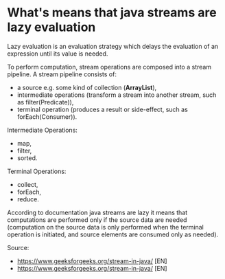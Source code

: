 # What's means that java streams are lazy evaluation

Lazy evaluation is an evaluation strategy which delays the evaluation of an expression until its value is needed.

 To  perform computation, stream operations are composed into a stream pipeline. A stream pipeline consists of:
  - a source e.g. some kind of collection (**ArrayList**),
  - intermediate operations (transform a stream into another stream, such as filter(Predicate)),
  - terminal operation (produces a result or side-effect, such as forEach(Consumer)).

Intermediate Operations:
 - map,
 - filter,
 - sorted.
 
 Terminal Operations:
 - collect,
 - forEach,
 - reduce.
  
According to documentation java streams are lazy it means that computations are performed only if the source data are needed (computation on the source data is only performed when the terminal operation is initiated, and source elements are consumed only as needed).

Source:
 - https://www.geeksforgeeks.org/stream-in-java/ [EN]
 - https://www.geeksforgeeks.org/stream-in-java/ [EN]
